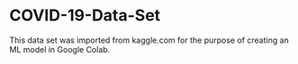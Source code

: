 # COVID-19-Data-Set
This data set was imported from kaggle.com for the purpose of creating an ML model in Google Colab.
